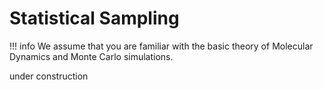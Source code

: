 # Statistical Sampling

!!! info
	We assume that you are familiar with the basic theory of Molecular Dynamics and Monte Carlo simulations.

under construction